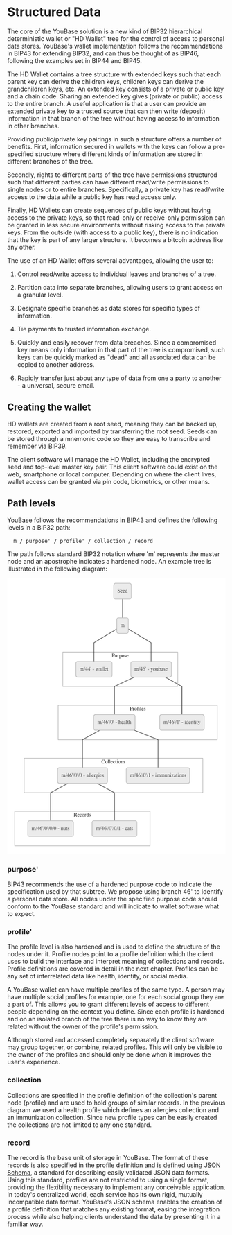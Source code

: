# Structured Data

The core of the YouBase solution is a new kind of BIP32 hierarchical deterministic wallet or "HD Wallet" tree for the control of access to personal data stores.  YouBase's wallet implementation follows the recommendations in BIP43 for extending BIP32, and can thus be thought of as BIP46, following the examples set in BIP44 and BIP45.

The HD Wallet contains a tree structure with extended keys such that each parent key can derive the children keys, children keys can derive the grandchildren keys, etc. An extended key consists of a private or public key and a chain code.  Sharing an extended key gives (private or public) access to the entire branch. A useful application is that a user can provide an extended private key to a trusted source that can then write (deposit) information in that branch of the tree without having access to information in other branches.

Providing public/private key pairings in such a structure offers a number of benefits. First, information secured in wallets with the keys can follow a pre-specified structure where different kinds of information are stored in different branches of the tree.

Secondly, rights to different parts of the tree have permissions structured such that different parties can have different read/write permissions to single nodes or to entire branches. Specifically, a private key has read/write access to the data while a public key has read access only.

Finally, HD Wallets can create sequences of public keys without having access to the private keys, so that read-only or receive-only permission can be granted in less secure environments without risking access to the private keys. From the outside (with access to a public key), there is no indication that the key is part of any larger structure. It becomes a bitcoin address like any other.

The use of an HD Wallet offers several advantages, allowing the user to:

1. Control read/write access to individual leaves and branches of a tree.

2. Partition data into separate branches, allowing users to grant access on a granular level.

3. Designate specific branches as data stores for specific types of information.

4. Tie payments to trusted information exchange.

5. Quickly and easily recover from data breaches. Since a compromised key means only information in that part of the tree is compromised, such keys can be quickly marked as "dead" and all associated data can be copied to another address.

6. Rapidly transfer just about any type of data from one a party to another - a universal, secure email.

## Creating the wallet

HD wallets are created from a root seed, meaning they can be backed up, restored, exported and imported by transferring the root seed. Seeds can be stored through a mnemonic code so they are easy to transcribe and remember via BIP39.

The client software will manage the HD Wallet, including the encrypted seed and top-level master key pair. This client software could exist on the web, smartphone or local computer. Depending on where the client lives, wallet access can be granted via pin code, biometrics, or other means.


## Path levels

YouBase follows the recommendations in BIP43 and defines the following levels in a BIP32 path:

```
  m / purpose' / profile' / collection / record
```

The path follows standard BIP32 notation where 'm' represents the master node and an apostrophe indicates a hardened node. An example tree is illustrated in the following diagram:

![Structured Data](/diagrams/structured-data.png)

### purpose'

BIP43 recommends the use of a hardened purpose code to indicate the specification used by that subtree. We propose using branch 46' to identify a personal data store. All nodes under the specified purpose code should conform to the YouBase standard and will indicate to wallet software what to expect.

### profile'

The profile level is also hardened and is used to define the structure of the nodes under it. Profile nodes point to a profile definition which the client uses to build the interface and interpret meaning of collections and records. Profile definitions are covered in detail in the next chapter. Profiles can be any set of interrelated data like health, identity, or social media.

A YouBase wallet can have multiple profiles of the same type. A person may have multiple social profiles for example, one for each social group they are a part of. This allows you to grant different levels of access to different people depending on the context you define. Since each profile is hardened and on an isolated branch of the tree there is no way to know they are related without the owner of the profile's permission.

Although stored and accessed completely separately the client software may group together, or combine, related profiles. This will only be visible to the owner of the profiles and should only be done when it improves the user's experience.

### collection

Collections are specified in the profile definition of the collection's parent node (profile) and are used to hold groups of similar records. In the previous diagram we used a health profile which defines an allergies collection and an immunization collection. Since new profile types can be easily created the collections are not limited to any one standard.

### record

The record is the base unit of storage in YouBase. The format of these records is also specified in the profile definition and is defined using [JSON Schema](http://json-schema.org), a standard for describing easily validated JSON data formats.  Using this standard, profiles are not restricted to using a single format, providing the flexibility necessary to implement any conceivable application. In today's centralized world, each service has its own rigid, mutually incompatible data format. YouBase's JSON schema enables the creation of a profile definition that matches any existing format, easing the integration process while also helping clients understand the data by presenting it in a familiar way.
